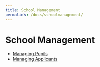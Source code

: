 ```yaml
---
title: School Management
permalink: /docs/schoolmanagement/
---
```


# School Management

- [Managing Pupils](/pupils/)
- [Managing Applicants](/applicant)

